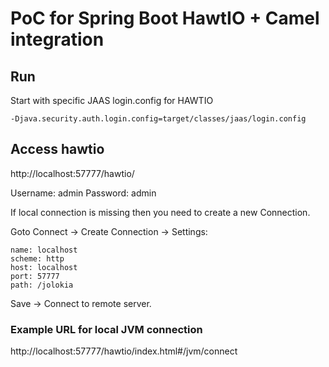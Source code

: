 # PoC for Spring Boot HawtIO + Camel integration

## Run
Start with specific JAAS login.config for HAWTIO
```
-Djava.security.auth.login.config=target/classes/jaas/login.config
```

## Access hawtio
http://localhost:57777/hawtio/

Username: admin
Password: admin

If local connection is missing then you need to create a new Connection.

Goto Connect -> Create Connection -> Settings:

	name: localhost  
	scheme: http  
	host: localhost  
	port: 57777  
	path: /jolokia

Save -> Connect to remote server.  


### Example URL for local JVM connection
http://localhost:57777/hawtio/index.html#/jvm/connect

